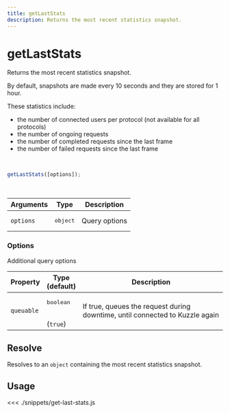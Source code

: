 ```yaml
---
title: getLastStats
description: Returns the most recent statistics snapshot.
---
```


# getLastStats

Returns the most recent statistics snapshot.

By default, snapshots are made every 10 seconds and they are stored for 1 hour.

These statistics include:

- the number of connected users per protocol (not available for all protocols)
- the number of ongoing requests
- the number of completed requests since the last frame
- the number of failed requests since the last frame

<br/>

```javascript
getLastStats([options]);
```

<br/>

| Arguments | Type              | Description   |
| --------- | ----------------- | ------------- |
| `options` | <pre>object</pre> | Query options | no |

### **Options**

Additional query options

| Property   | Type<br/>(default)              | Description                                                                  |
| ---------- | ------------------------------- | ---------------------------------------------------------------------------- |
| `queuable` | <pre>boolean</pre><br/>(`true`) | If true, queues the request during downtime, until connected to Kuzzle again |

## Resolve

Resolves to an `object` containing the most recent statistics snapshot.

## Usage

<<< ./snippets/get-last-stats.js
